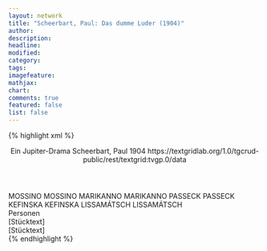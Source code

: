 ```yaml
---
layout: network
title: "Scheerbart, Paul: Das dumme Luder (1904)"
author:
description:
headline:
modified:
category:
tags:
imagefeature:
mathjax:
chart:
comments: true
featured: false
list: false
---
```

{% highlight xml %}
<?xml-model href="http://raw.githubusercontent.com/DLiNa/project/master/rules/lina.rnc"?><?xml-model href="http://raw.githubusercontent.com/DLiNa/project/master/rules/lina.sch"?>
<play xmlns="http://lina.digital">
  <header>
    <title>Das dumme Luder</title>
    <subtitle>Ein Jupiter-Drama</subtitle>
    <genretitle/>
    <author>Scheerbart, Paul</author>
    <date type="print" when="1904">1904</date>
    <date type="premiere"/>
    <date type="written"/>
    <source>https://textgridlab.org/1.0/tgcrud-public/rest/textgrid:tvgp.0/data</source>
  </header>
  <personae>
    <character>
      <name>MOSSINO</name>
      <alias xml:id="mossino">
        <name>MOSSINO</name>
      </alias>
    </character>
    <character>
      <name>MARIKANNO</name>
      <alias xml:id="marikanno">
        <name>MARIKANNO</name>
      </alias>
    </character>
    <character>
      <name>PASSECK</name>
      <alias xml:id="passeck">
        <name>PASSECK</name>
      </alias>
    </character>
    <character>
      <name>KEFINSKA</name>
      <alias xml:id="kefinska">
        <name>KEFINSKA</name>
      </alias>
    </character>
    <character>
      <name>LISSAMÁTSCH</name>
      <alias xml:id="lissamátsch">
        <name>LISSAMÁTSCH</name>
      </alias>
    </character>
  </personae>
  <text>
    <div>
      <head>Personen</head>
    </div>
    <div>
      <head>[Stücktext]</head>
      <div>
        <head>[Stücktext]</head>
        <sp who="#mossino">
          <amount n="4" unit="speech_acts"/>
          <amount n="103" unit="words"/>
          <amount n="3" unit="lines"/>
          <amount n="592" unit="chars"/>
        </sp>
        <sp who="#marikanno">
          <amount n="10" unit="speech_acts"/>
          <amount n="73" unit="words"/>
          <amount n="10" unit="lines"/>
          <amount n="384" unit="chars"/>
        </sp>
        <sp who="#passeck">
          <amount n="7" unit="speech_acts"/>
          <amount n="54" unit="words"/>
          <amount n="6" unit="lines"/>
          <amount n="328" unit="chars"/>
        </sp>
        <sp who="#kefinska">
          <amount n="7" unit="speech_acts"/>
          <amount n="122" unit="words"/>
          <amount n="4" unit="lines"/>
          <amount n="637" unit="chars"/>
        </sp>
        <sp who="#lissamátsch">
          <amount n="1" unit="speech_acts"/>
          <amount n="49" unit="words"/>
          <amount n="310" unit="chars"/>
        </sp>
      </div>
    </div>
  </text>
</play>
{% endhighlight %}